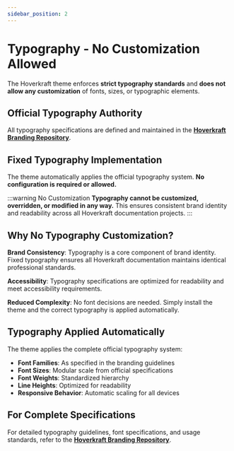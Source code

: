 ```yaml
---
sidebar_position: 2
---
```


# Typography - No Customization Allowed

The Hoverkraft theme enforces **strict typography standards** and **does not allow any customization** of fonts, sizes, or typographic elements.

## Official Typography Authority

All typography specifications are defined and maintained in the **[Hoverkraft Branding Repository](https://github.com/hoverkraft-tech/branding)**.

## Fixed Typography Implementation

The theme automatically applies the official typography system. **No configuration is required or allowed.**

:::warning No Customization
**Typography cannot be customized, overridden, or modified in any way.** This ensures consistent brand identity and readability across all Hoverkraft documentation projects.
:::

## Why No Typography Customization?

**Brand Consistency**: Typography is a core component of brand identity. Fixed typography ensures all Hoverkraft documentation maintains identical professional standards.

**Accessibility**: Typography specifications are optimized for readability and meet accessibility requirements.

**Reduced Complexity**: No font decisions are needed. Simply install the theme and the correct typography is applied automatically.

## Typography Applied Automatically

The theme applies the complete official typography system:

- **Font Families**: As specified in the branding guidelines
- **Font Sizes**: Modular scale from official specifications  
- **Font Weights**: Standardized hierarchy
- **Line Heights**: Optimized for readability
- **Responsive Behavior**: Automatic scaling for all devices

## For Complete Specifications

For detailed typography guidelines, font specifications, and usage standards, refer to the **[Hoverkraft Branding Repository](https://github.com/hoverkraft-tech/branding)**.